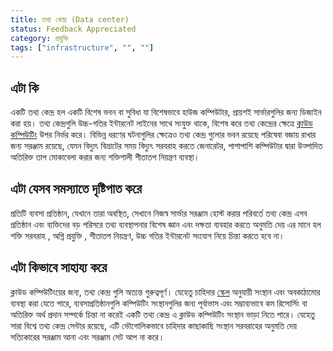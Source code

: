 ```yaml
---
title: তথ্য কেন্দ্র (Data center) 
status: Feedback Appreciated
category: প্রযুক্তি
tags: ["infrastructure", "", ""]
---
```


## এটা কি

একটি তথ্য কেন্দ্র হল একটি বিশেষ ভবন বা সুবিধা যা বিশেষভাবে হাউজ কম্পিউটার, প্রায়শই সার্ভারগুলির জন্য ডিজাইন করা হয়।
তথ্য কেন্দ্রগুলি উচ্চ-গতির ইন্টারনেট লাইনের সাথে সংযুক্ত থাকে,
বিশেষ করে তথ্য কেন্দ্রের ক্ষেত্রে [ক্লাউড কম্পিউটিং](bn/cloud-computing/) উপর নির্ভর করে।
বিভিন্ন ধরণের  ঘটনাগুলির ক্ষেত্রেও তথ্য কেন্দ্র গুলোর ভবন রয়েছে  পরিষেবা বজায় রাখার জন্য সরঞ্জাম রয়েছে,
যেমন  বিদ্যুৎ বিভ্রাটের সময় বিদ্যুৎ সরবরাহ করতে জেনারেটর, পাশাপাশি কম্পিউটার দ্বারা উত্পাদিত অতিরিক্ত তাপ মোকাবেলা করার জন্য শক্তিশালী শীতাতপ নিয়ন্ত্রণ ব্যবস্থা।

## এটা যেসব সমস্যাতে দৃষ্টিপাত করে

প্রতিটি ব্যবসা প্রতিষ্ঠান, যেখানে তারা অবস্থিত, সেখানে নিজস্ব সার্ভার সরঞ্জাম হোস্ট করার পরিবর্তে 
তথ্য কেন্দ্র এসব প্রতিষ্ঠান এবং ব্যক্তিদের বড় পরিসরে তথ্য ব্যবস্থাপনার বিশেষ জ্ঞান এবং দক্ষতা ব্যবহার করতে অনুমতি দেয়
এর মানে হল শক্তি সরবরাহ , অগ্নি প্রযুক্তি , শীতাতপ নিয়ন্ত্রণ, উচ্চ গতির ইন্টারনেট সংযোগ নিয়ে চিন্তা করতে হবে না। 

## এটা কিভাবে সাহায্য করে

ক্লাউড কম্পিউটিংয়ের জন্য, তথ্য কেন্দ্র গুলি অত্যন্ত গুরুত্বপূর্ণ।
যেহেতু চাহিদার [স্কেল](bn/scalability/) অনুযায়ী সংস্থান এবং অবকাঠামোর ব্যবস্থা করা যেতে পারে,
ব্যবসাপ্রতিষ্ঠানগুলি কম্পিউটিং সংস্থানগুলির জন্য পূর্বাভাস এবং সম্ভাব্যভাবে কম রিসোর্সিং বা অতিরিক্ত অর্থ প্রদান সম্পর্কে চিন্তা না করেই একটি তথ্য কেন্দ্র এ  ক্লাউড কম্পিউটিং সংস্থান ভাড়া নিতে পারে।
যেহেতু সারা বিশ্বে তথ্য কেন্দ্র সেন্টার রয়েছে,
এটি ভৌগোলিকভাবে চাহিদার কাছাকাছি সংস্থান সরবরাহের অনুমতি দেয়
সত্যিকারের সরঞ্জাম আনা এবং সরঞ্জাম সেট আপ না করে। 
